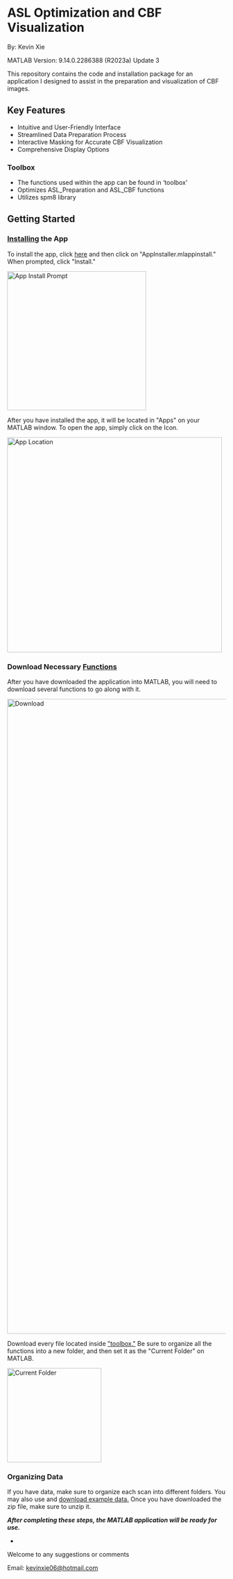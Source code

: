 # ASL Optimization and CBF Visualization
By: Kevin Xie

MATLAB Version: 9.14.0.2286388 (R2023a) Update 3

This repository contains the code and installation package for an application I designed to assist in the preparation and visualization of CBF images.

## Key Features
  - Intuitive and User-Friendly Interface
  - Streamlined Data Preparation Process
  - Interactive Masking for Accurate CBF Visualization
  - Comprehensive Display Options

### Toolbox
  - The functions used within the app can be found in ‘toolbox’
  - Optimizes ASL_Preparation and ASL_CBF functions
  - Utilizes spm8 library

## Getting Started
### [Installing](https://github.com/kevineix/ASL-Optimization-and-CBF-Visualization/tree/main/Install) the App

To install the app, click [here](https://github.com/kevineix/ASL-Optimization-and-CBF-Visualization/blob/main/App_Installer.mlappinstall) and then click on "AppInstaller.mlappinstall." When prompted, click "Install."

<img width="320" alt="App Install Prompt" src="https://github.com/kevineix/ASL-Optimization-and-CBF-Visualization/assets/135569406/681f2cea-7a20-4521-9f8e-ab60088ae092">

After you have installed the app, it will be located in "Apps" on your MATLAB window. To open the app, simply click on the Icon.

<img width="495" alt="App Location" src="https://github.com/kevineix/ASL-Optimization-and-CBF-Visualization/assets/135569406/5cc0101e-930f-434c-8d98-9634efb7d40f">

### Download Necessary [Functions](https://github.com/kevineix/ASL-Optimization-and-CBF-Visualization/tree/main/toolbox)
After you have downloaded the application into MATLAB, you will need to download several functions to go along with it.

<img width="1461" alt="Download" src="https://github.com/kevineix/ASL-Optimization-and-CBF-Visualization/assets/135569406/b34f0749-eb11-4cd2-b06d-b4def64611c8">

Download every file located inside ["toolbox."](https://github.com/kevineix/ASL-Optimization-and-CBF-Visualization/tree/main/toolbox) Be sure to organize all the functions into a new folder, and then set it as the "Current Folder" on MATLAB.

<img width="217" alt="Current Folder" src="https://github.com/kevineix/ASL-Optimization-and-CBF-Visualization/assets/135569406/eb03d9e2-9d5a-4ebc-865a-309427c22e59">

### Organizing Data

If you have data, make sure to organize each scan into different folders. You may also use and [download example data.](https://github.com/kevineix/ASL-Optimization-and-CBF-Visualization/blob/main/SampleData.zip) Once you have downloaded the zip file, make sure to unzip it.

***After completing these steps, the MATLAB application will be ready for use.***

-

Welcome to any suggestions or comments

Email: kevinxie06@hotmail.com
